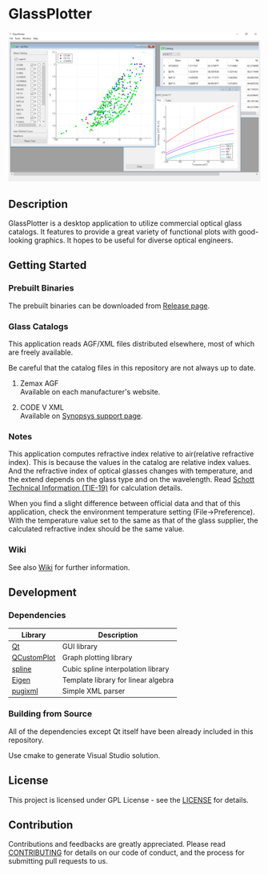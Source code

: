 # GlassPlotter

![MDI](data/screenshot/Screenshot_MDI.png)

## Description
GlassPlotter is a desktop application to utilize commercial optical glass catalogs.  It features to provide a great variety of functional plots with good-looking graphics.  It hopes to be useful for diverse optical engineers.

## Getting Started 

### Prebuilt Binaries
The prebuilt binaries can be downloaded from [Release page](https://github.com/heterophyllus/glassplotter/releases/latest).

### Glass Catalogs
This application reads AGF/XML files distributed elsewhere, most of which are freely available.

Be careful that the catalog files in this repository are not always up to date.

1. Zemax AGF  
   Available on each manufacturer's website. 

2. CODE V XML  
   Available on [Synopsys support page](https://www.synopsys.com/optical-solutions/support/support-glass-catalog.html).

### Notes
This application computes refractive index relative to air(relative refractive index). This is because the values in the catalog are relative index values. And the refractive index of optical glasses changes with temperature, and the extend depends on the glass type and on the wavelength. Read [Schott Technical Information (TIE-19)](https://www.schott.com/products/optical-glass/downloads) for calculation details.


When you find a slight difference between official data and that of this application,
check the environment temperature setting (File->Preference). With the temperature value set to the same as that of the glass supplier, the calculated refractive index should be the same value.

### Wiki
See also [Wiki](https://github.com/heterophyllus/glassplotter/wiki) for further information.


## Development

### Dependencies
|Library|Description|
|---|---|
|[Qt](https://www.qt.io)|GUI library|
|[QCustomPlot](https://www.qcustomplot.com)|Graph plotting library|
|[spline](https://github.com/ttk592/spline)|Cubic spline interpolation library|
|[Eigen](http://eigen.tuxfamily.org/index.php?title=Main_Page) | Template library for linear algebra|
|[pugixml](https://github.com/zeux/pugixml)|Simple XML parser|


### Building from Source
All of the dependencies except Qt itself have been already included in this repository.

Use cmake to generate Visual Studio solution.

## License
This project is licensed under GPL License - see the [LICENSE](LICENSE.md) for details.

## Contribution
Contributions and feedbacks are greatly appreciated.
Please read [CONTRIBUTING](CONTRIBUTING.md) for details on our code of conduct, and the process for submitting pull requests to us.
